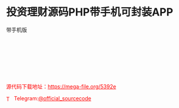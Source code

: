 # 投资理财源码PHP带手机可封装APP

带手机版<br><br><br><br><br><br><br><br>


<p style="color: red;">源代码下载地址：<a href="https://mega-file.org/5392e" style="color: red;">https://mega-file.org/5392e</a></p><p style="color: red;"><img src="https://cdn-icons-png.flaticon.com/512/2111/2111646.png" alt="Telegram Icon" style="width: 16px; vertical-align: middle; margin-right: 5px;">Telegram:<a href="https://t.me/official_sourcecode" style="color: red;">@official_sourcecode</a></p>